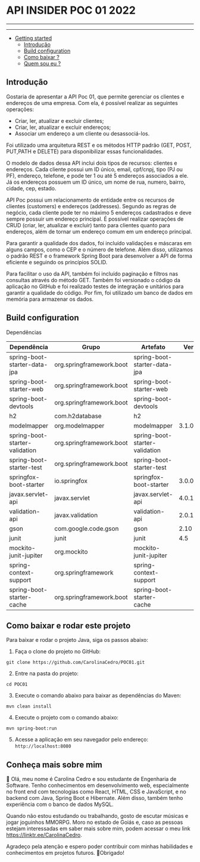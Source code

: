 # API INSIDER POC 01 2022


---


---

- [Getting started](#getting-started)
    - [Introdução](#introdução)
    - [Build configuration](#build-configuration)
    - [Como baixar ? ](#como-baixar-e-rodar-este-projeto)
    - [Quem sou eu ? ](#conhea-mais-sobre-mim)

## Introdução

Gostaria de apresentar a API Poc 01, que permite gerenciar os clientes e endereços de uma empresa. Com ela, é possível realizar as seguintes operações:

* Criar, ler, atualizar e excluir clientes;
* Criar, ler, atualizar e excluir endereços;
* Associar um endereço a um cliente ou desassociá-los.

Foi utilizado uma arquitetura REST e os métodos HTTP padrão 
(GET, POST, PUT,PATH e DELETE) para disponibilizar essas funcionalidades. 

O modelo de dados dessa API inclui dois tipos de recursos: clientes e endereços. Cada cliente possui um ID único, email, cpf/cnpj, tipo (PJ ou PF), endereço, telefone, e pode ter 1 ou até 5  endereços associados a ele. Já os endereços possuem um ID único, um nome de rua, numero, bairro, cidade, cep, estado.

API Poc possui um relacionamento de entidade entre os recursos de clientes (customers) e endereços (addresses). Segundo as regras de negócio, cada cliente pode ter no máximo 5 endereços cadastrados e deve sempre possuir um endereço principal. É possível realizar operações de CRUD (criar, ler, atualizar e excluir) tanto para clientes quanto para endereços, além de tornar um endereço comum em um endereço principal.

Para garantir a qualidade dos dados, foi incluído validações e máscaras em alguns campos, como o CEP e o número de telefone. Além disso, utilizamos o padrão REST e o framework Spring Boot para desenvolver a API de forma eficiente e seguindo os princípios SOLID.

Para facilitar o uso da API, também foi incluído paginação e filtros nas consultas através do método GET. Também foi versionado o código da aplicação no GitHub e foi realizado testes de integração e unitários para garantir a qualidade do código. Por fim, foi utilizado um banco de dados em memória para armazenar os dados.

## Build configuration

Dependências

| Dependência               | Grupo                        | Artefato                                  | Versão | Escopo      | Opcional |
|---------------------------|-------------------------------|--------------------------------------------|--------|------------|----------|
| spring-boot-starter-data-jpa | org.springframework.boot    | spring-boot-starter-data-jpa               |        |            |          |
| spring-boot-starter-web     | org.springframework.boot    | spring-boot-starter-web                   |        |            |          |
| spring-boot-devtools        | org.springframework.boot    | spring-boot-devtools                      |        | runtime    | true     |
| h2                         | com.h2database              | h2                                        |        |            |          |
| modelmapper                 | org.modelmapper             | modelmapper                               | 3.1.0  |            |          |
| spring-boot-starter-validation | org.springframework.boot | spring-boot-starter-validation            |        |            |          |
| spring-boot-starter-test   | org.springframework.boot    | spring-boot-starter-test                  |        | test       |          |
| springfox-boot-starter     | io.springfox                | springfox-boot-starter                    | 3.0.0  |            |          |
| javax.servlet-api          | javax.servlet               | javax.servlet-api                         | 4.0.1  | provided   |          |
| validation-api             | javax.validation           | validation-api                            | 2.0.1.Final |          |          |
| gson                       | com.google.code.gson        | gson                                      | 2.10    |            |          |
| junit                      | junit                       | junit                                     | 4.5     | test       |          |
| mockito-junit-jupiter      | org.mockito                 | mockito-junit-jupiter                     |          | test       |          |
| spring-context-support     | org.springframework         | spring-context-support                    |          |            |          |
| spring-boot-starter-cache  | org.springframework.boot    | spring-boot-starter-cache                 |          |            |          |

## Como baixar e rodar este projeto

Para baixar e rodar o projeto Java, siga os passos abaixo:

1. Faça o clone do projeto no GitHub:

``git clone https://github.com/CarolinaCedro/POC01.git``

2. Entre na pasta do projeto:

``cd POC01``

3. Execute o comando abaixo para baixar as dependências do Maven:

``mvn clean install``

4. Execute o projeto com o comando abaixo:

``mvn spring-boot:run``

5. Acesse a aplicação em seu navegador pelo endereço: `http://localhost:8080`

## Conheça mais sobre mim

:sunflower: Olá, meu nome é Carolina Cedro e sou estudante de Engenharia de Software. Tenho conhecimentos em desenvolvimento web, especialmente no front end com tecnologias como React, HTML, CSS e JavaScript, e no backend com Java, Spring Boot e Hibernate. Além disso, também tenho experiência com o banco de dados MySQL.

Quando não estou estudando ou trabalhando, gosto de escutar músicas e jogar joguinhos MMORPG. Moro no estado de Goiás e, caso as pessoas estejam interessadas em saber mais sobre mim, podem acessar o meu link https://linktr.ee/CarolinaCedro.

Agradeço pela atenção e espero poder contribuir com minhas habilidades e conhecimentos em projetos futuros. :purple_heart:Obrigado!


